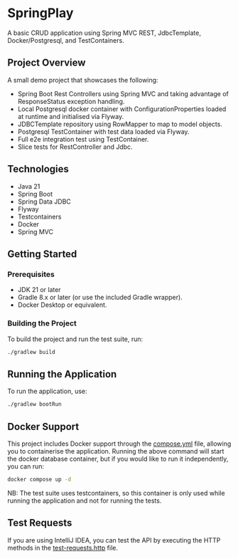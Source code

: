 # SpringPlay

A basic CRUD application using Spring MVC REST, JdbcTemplate, Docker/Postgresql, and TestContainers.

## Project Overview

A small demo project that showcases the following:
- Spring Boot Rest Controllers using Spring MVC and taking advantage of ResponseStatus exception handling.
- Local Postgresql docker container with ConfigurationProperties loaded at runtime and initialised via Flyway.
- JDBCTemplate repository using RowMapper to map to model objects.
- Postgresql TestContainer with test data loaded via Flyway.
- Full e2e integration test using TestContainer.
- Slice tests for RestController and Jdbc.

## Technologies

- Java 21
- Spring Boot
- Spring Data JDBC
- Flyway
- Testcontainers
- Docker
- Spring MVC

## Getting Started

### Prerequisites

- JDK 21 or later
- Gradle 8.x or later (or use the included Gradle wrapper).
- Docker Desktop or equivalent.

### Building the Project

To build the project and run the test suite, run:

```bash
./gradlew build
```
## Running the Application
To run the application, use:

```bash
./gradlew bootRun
```

## Docker Support
This project includes Docker support through the [compose.yml](compose.yml) file, allowing you to containerise the application.
Running the above command will start the docker database container, but if you would like to run it independently, 
you can run:
```bash 
docker compose up -d
```
NB: The test suite uses testcontainers, so this container is only used while running the application and not for
running the tests.

## Test Requests
If you are using IntelliJ IDEA, you can test the API by executing the HTTP methods in the [test-requests.http](test-requests.http) file. 

